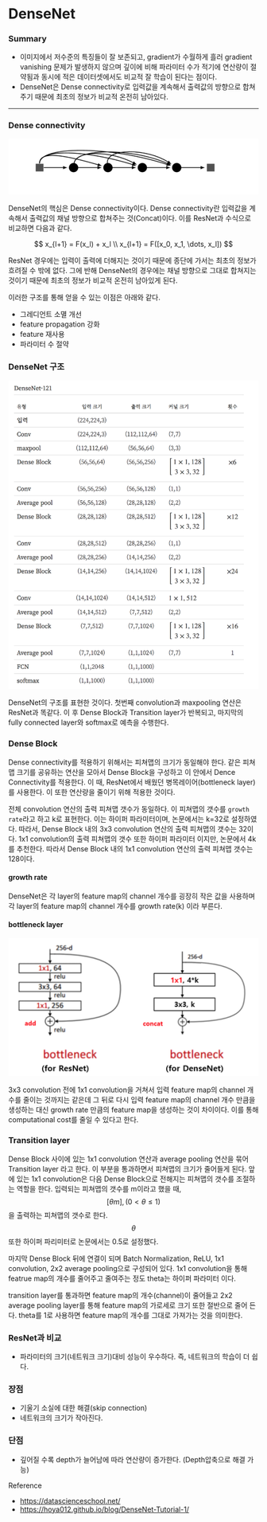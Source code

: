 <script> MathJax.Hub.Queue(["Typeset", MathJax.Hub]); </script>

# DenseNet

### Summary

- 이미지에서 저수준의 특징들이 잘 보존되고, gradient가 수월하게 흘러 gradient vanishing 문제가 발생하지 않으며 깊이에 비해 파라미터 수가 적기에 연산량이 절약됨과 동시에 적은 데이터셋에서도 비교적 잘 학습이 된다는 점이다. 
- DenseNet은 Dense connectivity로 입력값을 계속해서 출력값의 방향으로 합쳐주기 때문에 최초의 정보가 비교적 온전히 남아있다.
______________

### Dense connectivity

![image-20200324151511467](../../../resource/img/image-20200324151511467.png)

DenseNet의 핵심은 Dense connectivity이다. Dense connectivity란 입력값을 계속해서 출력값의 채널 방향으로 합쳐주는 것(Concat)이다. 이를 ResNet과 수식으로 비교하면 다음과 같다.

$$
x_{l+1} = F(x_l) + x_l \\
x_{l+1} = F([x_0, x_1, \dots, x_l])
$$

ResNet 경우에는 입력이 출력에 더해지는 것이기 때문에 종단에 가서는 최초의 정보가 흐려질 수 밖에 없다. 그에 반해 DenseNet의 경우에는 채널 방향으로 그대로 합쳐지는 것이기 때문에 최초의 정보가 비교적 온전히 남아있게 된다. 

이러한 구조를 통해 얻을 수 있는 이점은 아래와 같다. 
- 그레디언트 소멸 개선
- feature propagation 강화
- feature 재사용
- 파라미터 수 절약

### DenseNet 구조

![image-20200324152158664](../../../resource/img/image-20200324152158664.png)

DenseNet의 구조를 표현한 것이다. 첫번째 convolution과 maxpooling 연산은 ResNet과 똑같다. 이 후 Dense Block과 Transition layer가 반복되고, 마지막의 fully connected layer와 softmax로 예측을 수행한다.

### Dense Block

Dense connectivity를 적용하기 위해서는 피쳐맵의 크기가 동일해야 한다. 같은 피쳐맵 크기를 공유하는 연산을 모아서 Dense Block을 구성하고 이 안에서 Dence Connectivity를 적용한다. 이 때, ResNet에서 배웠던 병목레이어(bottleneck layer)를 사용한다. 이 또한 연산량을 줄이기 위해 적용한 것이다.

전체 convolution 연산의 출력 피쳐맵 갯수가 동일하다. 이 피쳐맵의 갯수를 `growth rate`라고 하고 k로 표현한다. 이는 하이퍼 파라미터이며, 논문에서는 k=32로 설정하였다. 따라서, Dense Block 내의 3x3 convolution 연산의 출력 피쳐맵의 갯수는 32이다. 1x1 convolution의 출력 피쳐맵의 갯수 또한 하이퍼 파라미터 이지만, 논문에서 4k를 추천한다. 따라서 Dense Block 내의 1x1 convolution 연산의 출력 피쳐맵 갯수는 128이다.

#### growth rate

DenseNet은 각 layer의 feature map의 channel 개수를 굉장히 작은 값을 사용하며 각 layer의 feature map의 channel 개수를 growth rate(k) 이라 부른다.

#### bottleneck layer

![image-20200412234703880](../../../resource/img/image-20200412234703880.png)

3x3 convolution 전에 1x1 convolution을 거쳐서 입력 feature map의 channel 개수를 줄이는 것까지는 같은데 그 뒤로 다시 입력 feature map의 channel 개수 만큼을 생성하는 대신 growth rate 만큼의 feature map을 생성하는 것이 차이이다. 이를 통해 computational cost를 줄일 수 있다고 한다.

### Transition layer

Dense Block 사이에 있는 1x1 convolution 연산과 average pooling 연산을 묶어 Transition layer 라고 한다. 이 부분을 통과하면서 피쳐맵의 크기가 줄어들게 된다. 앞에 있는 1x1 convolution은 다음 Dense Block으로 전해지는 피쳐맵의 갯수를 조절하는 역할을 한다. 입력되는 피쳐맵의 갯수를 m이라고 했을 때, $$[\theta m], (0 < \theta \leq1)$$을 출력하는 피쳐맵의 갯수로 한다. $$\theta$$ 또한 하이퍼 파리미터로 논문에서는 0.5로 설정했다.

마지막 Dense Block 뒤에 연결이 되며 Batch Normalization, ReLU, 1x1 convolution, 2x2 average pooling으로 구성되어 있다. 1x1 convolution을 통해 featrue map의 개수를 줄어주고 줄여주는 정도 theta는 하이퍼 파라미터 이다. 

transition layer를 통과하면 feature map의 개수(channel)이 줄어들고 2x2 average pooling layer를 통해 feature map의 가로세로 크기 또한 절반으로 줄어 든다. theta를 1로 사용하면 feature map의 개수를 그대로 가져가는 것을 의미한다.

### ResNet과 비교
- 파라미터의 크기(네트워크 크기)대비 성능이 우수하다. 즉, 네트워크의 학습이 더 쉽다.

### 장점
- 기울기 소실에 대한 해결(skip connection)
- 네트워크의 크기가 작아진다.

### 단점
- 깊어질 수록 depth가 늘어남에 따라 연산량이 증가한다. (Depth압축으로 해결 가능)


Reference
- https://datascienceschool.net/
- https://hoya012.github.io/blog/DenseNet-Tutorial-1/